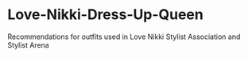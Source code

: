 # Love-Nikki-Dress-Up-Queen
Recommendations for outfits used in Love Nikki Stylist Association and Stylist Arena
